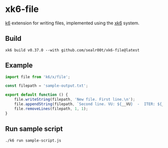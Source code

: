 # xk6-file
[k6](https://github.com/grafana/k6) extension for writing files, implemented using the
[xk6](https://github.com/grafana/xk6) system.

## Build
```shell
xk6 build v0.37.0 --with github.com/sealr00t/xk6-file@latest
```

## Example
```javascript
import file from 'k6/x/file';

const filepath = 'sample-output.txt';

export default function () {
    file.writeString(filepath, 'New file. First line.\n');
    file.appendString(filepath, `Second line. VU: ${__VU}  -  ITER: ${__ITER}`);
    file.removeLines(filepath, 1, 1);
}
```

## Run sample script
```shell
./k6 run sample-script.js
```
